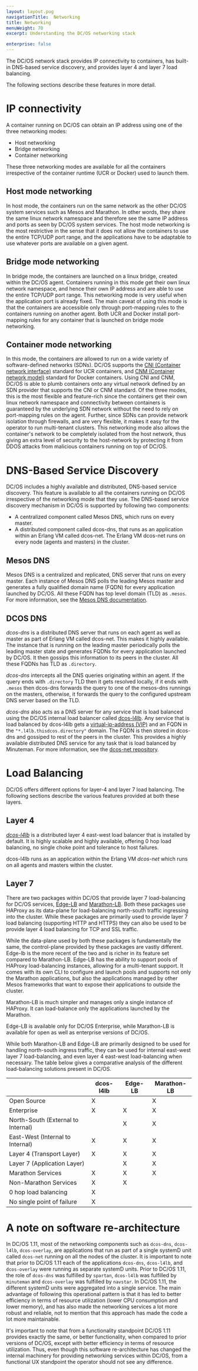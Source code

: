 ```yaml
---
layout: layout.pug
navigationTitle:  Networking
title: Networking
menuWeight: 70
excerpt: Understanding the DC/OS networking stack

enterprise: false
---
```


<!-- The source repo for this topic is https://github.com/dcos/dcos-docs -->

The DC/OS network stack provides IP connectivity to containers, has built-in DNS-based service discovery, and provides layer 4 and layer 7 load balancing.

The following sections describe these features in more detail.

# IP connectivity
A container running on DC/OS can obtain an IP address using one of the three networking modes:
* Host networking
* Bridge networking
* Container networking

These three networking modes are available for all the containers irrespective of the container runtime (UCR or Docker) used to launch them.

## Host mode networking
In host mode, the containers run on the same network as the other DC/OS system services such as Mesos and Marathon. In other words, they share the same linux network namespace and therefore see the same IP address and ports as seen by DC/OS system services. The host mode networking is the most restrictive in the sense that it does not allow the containers to use the entire TCP/UDP port range, and the applications have to be adaptable to use whatever ports are available on a given agent.

## Bridge mode networking
In bridge mode, the containers are launched on a linux bridge, created within the DC/OS agent. Containers running in this mode get their own linux network namespace, and hence their own IP address and are able to use the entire TCP/UDP port range. This networking mode is very useful when the application port is already fixed. The main caveat of using this mode is that the containers are accessible only through port-mapping rules to the containers running on another agent. Both UCR and Docker install port-mapping rules for any container that is launched on bridge mode networking.

## Container mode networking
In this mode, the containers are allowed to run on a wide variety of software-defined networks (SDNs). DC/OS supports the [CNI (Container network interface)](https://github.com/containernetworking/cni) standard for UCR containers, and [CNM (Container network model)](https://github.com/docker/libnetwork) standard for Docker containers. Using CNI and CNM, DC/OS is able to plumb containers onto any virtual network defined by an SDN provider that supports the CNI or CNM standard. Of the three modes, this is the most flexible and feature-rich since the containers get their own linux network namespace and connectivity between containers is guaranteed by the underlying SDN network without the need to rely on port-mapping rules on the agent. Further, since SDNs can provide network isolation through firewalls, and are very flexible, it makes it easy for the operator to run multi-tenant clusters. This networking mode also allows the container's network to be completely isolated from the host network, thus giving an extra level of security to the host-network by protecting it from DDOS attacks from malicious containers running on top of DC/OS.


# DNS-Based Service Discovery
DC/OS includes a highly available and distributed, DNS-based service discovery. This feature is available to all the containers running on DC/OS irrespective of the networking mode that they use. The DNS-based service discovery mechanism in DC/OS is supported by following two components:

- A centralized component called Mesos DNS, which runs on every master.
- A distributed component called dcos-dns, that runs as an application within an Erlang VM called dcos-net. The Erlang VM dcos-net runs on every node (agents and masters) in the cluster.

## Mesos DNS
Mesos DNS is a centralized and replicated, DNS server that runs on every master. Each instance of Mesos DNS polls the leading Mesos master and generates a fully qualified domain name (FQDN) for every application launched by DC/OS. All these FQDN has top level domain (TLD) as `.mesos`.  For more information, see the [Mesos DNS documentation](/pages/1.11/networking/DNS/mesos-dns/).

## DCOS DNS
*dcos-dns* is a distributed DNS server that runs on each agent as well as master as part of Erlang VM called dcos-net. This makes it highly available. The instance that is running on the leading master periodically polls the leading master state and generates FQDNs for every application launched by DC/OS. It then gossips this information to its peers in the cluster. All these FQDNs has TLD as `.directory`.

*dcos-dns* intercepts all the DNS queries originating within an agent. If the query ends with `.directory` TLD then it gets resolved locally, if it ends with `.mesos` then dcos-dns forwards the query to one of the mesos-dns runnings on the masters, otherwise, it forwards the query to the configured upstream DNS server based on the TLD.   

*dcos-dns* also acts as a DNS server for any service that is load balanced using the DC/OS internal load balancer called [dcos-l4lb](/pages/1.11/networking/load-balancing-vips/). Any service that is load balanced by dcos-l4lb gets a [virtual-ip-address (VIP)](/pages/1.11/networking/load-balancing-vips/virtual-ip-addresses/) and an FQDN in the `"*.l4lb.thisdcos.directory"` domain. The FQDN is then stored in dcos-dns and gossiped to rest of the peers in the cluster. This provides a highly available distributed DNS service for any task that is load balanced by Minuteman. For more information, see the [dcos-net repository](https://github.com/dcos/dcos-net/blob/master/docs/dcos_dns.md).

# Load Balancing
DC/OS offers different options for layer-4 and layer 7 load balancing. The following sections describe the various features provided at both these layers.

## Layer 4
*[dcos-l4lb](/pages/1.11/networking/load-balancing-vips/)* is a distributed layer 4 east-west load balancer that is installed by default.
It is highly scalable and highly available, offering 0 hop load balancing, no single choke point and tolerance to host failures.

dcos-l4lb runs as an application within the Erlang VM *dcos-net* which runs on all agents and masters within the cluster.

## Layer 7
There are two packages within DC/OS that provide layer 7 load-balancing for DC/OS services, [Edge-LB](/pages/services/edge-lb) and [Marathon-LB](/pages/services/marathon-lb). Both these packages use HAProxy as its data-plane for load-balancing north-south traffic ingressing into the cluster. While these packages are primarily used to provide layer 7 load balancing (supporting HTTP and HTTPS) they can also be used to be provide layer 4 load balancing for TCP and SSL traffic.

While the data-plane used by both these packages is fundamentally the same, the control-plane provided by these packages are vastly different. Edge-lb is the more recent of the two and is richer in its feature set compared to Marathon-LB. Edge-LB has the ability to support pools of HAProxy load-balancing instances, allowing for a multi-tenant support. It comes with its own CLI to configure and launch pools and supports not only the Marathon applications, but also the applications managed by other Mesos frameworks that want to expose their applications to outside the cluster.

Marathon-LB is much simpler and manages only a single instance of HAProxy. It can load-balance only the applications launched by the Marathon.

Edge-LB is available only for DC/OS Enterprise, while Marathon-LB is available for open as well as enterprise versions of DC/OS.

While both Marathon-LB and Edge-LB are primarily designed to be used for handling north-south ingress traffic, they can be used for internal east-west layer 7 load-balancing, and even layer 4 east-west load-balancing when necessary. The table below gives a comparative analysis of the different load-balancing solutions present in DC/OS.


|                                    | dcos-l4lb | Edge-LB | Marathon-LB |
|-----                               |-----------|---------|---|
| Open Source                        |     X     |         |      X      |
| Enterprise                         |     X     |    X    |      X      |
| North-South (External to Internal) |           |    X    |      X      |
| East-West (Internal to Internal)   |     X     |    X    |      X      |
| Layer 4 (Transport Layer)          |     X     |    X    |      X      |
| Layer 7 (Application Layer)        |           |    X    |      X      |
| Marathon Services                  |     X     |    X    |      X      |
| Non-Marathon Services              |     X     |    X    |             |
| 0 hop load balancing               |     X     |         |             |
| No single point of failure         |     X     |         |             |


# A note on software re-architecture
In DC/OS 1.11, most of the networking components such as `dcos-dns`, `dcos-l4lb`, `dcos-overlay`, are applications that run as part of a single systemD unit called `dcos-net` running on all the nodes of the cluster. It is important to note that prior to DC/OS 1.11 each of the applications `dcos-dns`, `dcos-l4lb`, and `dcos-overlay` were running as separate systemD units. Prior to DC/OS 1.11, the role of `dcos-dns` was fulfilled by `spartan`, `dcos-l4lb` was fulfilled by `minuteman` and `dcos-overlay` was fulfilled by `navstar`. In DC/OS 1.11, the different systemD units were aggregated into a single service. The main advantage of following this operational pattern is that it has led to better efficiency in terms of resource utilization (lower CPU consumption and lower memory), and has also made the networking services a lot more robust and reliable, not to mention that this approach has made the code a lot more maintainable.

It's important to note that from a functionality standpoint DC/OS 1.11 provides exactly the same, or better functionality, when compared to prior versions of DC/OS, except with better efficiency in terms of resource utilization. Thus, even though this software re-architecture has changed the internal machinery for providing networking services within DC/OS, from a functional UX standpoint the operator should not see any difference.
